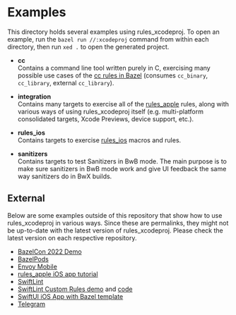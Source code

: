 # Examples

This directory holds several examples using rules_xcodeproj. To open an example, run the `bazel run //:xcodeproj` command from within each directory, then run `xed .` to open the generated project.

* **cc**
    <br> Contains a command line tool written purely in C, exercising many possible use cases of the [cc rules in Bazel](https://bazel.build/reference/be/c-cpp) (consumes `cc_binary`, `cc_library`, external `cc_library`).

* **integration**
    <br> Contains many targets to exercise all of the [rules_apple](https://github.com/bazelbuild/rules_apple/tree/master/doc) rules, along with various ways of using rules_xcodeproj itself (e.g. multi-platform consolidated targets, Xcode Previews, device support, etc.).

* **rules_ios**
    <br> Contains targets to exercise [rules_ios](https://github.com/bazel-ios/rules_ios) macros and rules.

* **sanitizers**
    <br> Contains targets to test Sanitizers in BwB mode. The main purpose is to make sure sanitizers in BwB mode work and give UI feedback the same way sanitizers do in BwX builds.

## External

Below are some examples outside of this repository that show how to use
rules_xcodeproj in various ways. Since these are permalinks, they might not be
up-to-date with the latest version of rules_xcodeproj. Please check the
latest version on each respective repository.

- [BazelCon 2022 Demo](https://github.com/brentleyjones/rules_xcodeproj-demo)
- [BazelPods](https://github.com/sergeykhliustin/BazelPods/blob/f77e705c46ae73453e8df65c0ad54f67a4ac3f96/xcodeproj/BUILD)
- [Envoy Mobile](https://github.com/envoyproxy/envoy/blob/f6cb005211c389df0dc17d71b6819912e083b5cd/mobile/BUILD#L103-L173)
- [rules_apple iOS app tutorial](https://github.com/bazelbuild/rules_apple/blob/master/doc/tutorials/ios-app.md)
- [SwiftLint](https://github.com/realm/SwiftLint/blob/325d0ee1e44a87fc82afeb874b83ceb82f6728cf/BUILD#L113-L142)
- [SwiftLint Custom Rules demo](https://vimeo.com/820572803) and [code](https://github.com/jpsim/swiftlint-bazel-example)
- [SwiftUI iOS App with Bazel template](https://github.com/mattrobmattrob/bazel-ios-swiftui-template/blob/666640b796f347b62b8e5878e00c2d2f44c247cc/BUILD.bazel#L9-L18)
- [Telegram](https://github.com/TelegramMessenger/Telegram-iOS/blob/09a60ba5dfac95f19b443685c56d7ac371cb1d2f/Telegram/BUILD#L2000-L2022)
